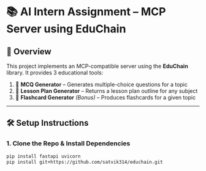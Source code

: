 # 📚 AI Intern Assignment – MCP Server using EduChain

## 🚀 Overview

This project implements an MCP-compatible server using the **EduChain** library. It provides 3 educational tools:

1. 🧠 **MCQ Generator** – Generates multiple-choice questions for a topic  
2. 📘 **Lesson Plan Generator** – Returns a lesson plan outline for any subject  
3. 🧾 **Flashcard Generator** *(Bonus)* – Produces flashcards for a given topic

---

## 🛠️ Setup Instructions

### 1. Clone the Repo & Install Dependencies
```bash
pip install fastapi uvicorn
pip install git+https://github.com/satvik314/educhain.git
